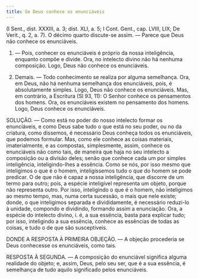 ```yaml
---
title: Se Deus conhece os enunciáveis
---
```


(I Sent., dist. XXXIII, a. 3; dist. XLI, a. 5; I Cont. Gent., cap. LVIII, LIX; De Verit., q. 2, a. 7).
  O décimo quarto discute-se assim. — Parece que Deus não conhece os enunciáveis.  

1. — Pois, conhecer os enunciáveis é próprio da nossa inteligência, enquanto compõe e divide. Ora, no intelecto divino não há nenhuma composição. Logo, Deus não conhece os enunciáveis.  

2. Demais. — Todo conhecimento se realiza por alguma semelhança. Ora, em Deus, não há nenhuma semelhança dos enunciáveis, pois, é absolutamente simples. Logo, Deus não conhece os enunciáveis.  Mas, em contrário, a Escritura (Sl 93, 11): O Senhor conhece os pensamentos dos homens. Ora, os enunciáveis existem no pensamento dos homens. Logo, Deus conhece os enunciáveis.  

SOLUÇÃO. — Como está no poder do nosso intelecto formar os enunciáveis, e como Deus sabe tudo o que está no seu poder, ou no da criatura, como dissemos, é necessário Deus conheça todos os enunciáveis, que podemos formular. Mas, como ele conhece as coisas materiais, imaterialmente, e as compostas, simplesmente, assim, conhece os enunciáveis não como tais, de maneira que haja no seu intelecto a composição ou a divisão deles; senão que conhece cada um por simples inteligência, inteligindo-lhes a essência. Como se nós, por isso mesmo que inteligimos o que é o homem, inteligíssemos tudo o que do homem se pode predicar. O de que não é capaz a nossa inteligência, que discorre de um termo para outro; pois, a espécie inteligível representa um objeto, porque não representa outro. Por isso, inteligindo o que é o homem, não inteligimos ao mesmo tempo, mas, numa certa sucessão, o mais que nele existe; donde, o que inteligimos separada e divididamente, é necessário reduzi-lo à unidade, compondo e dividindo, formando assim a enunciação. Ora, a espécie do intelecto divino, i. é, a sua essência, basta para explicar tudo; por isso, inteligindo a sua essência, conhece as essências de todas as coisas, e tudo o de que são susceptíveis.  

DONDE A RESPOSTA À PRIMEIRA OBJEÇÃO. — A objeção procederia se Deus conhecesse os enunciáveis, como tais.  

RESPOSTA À SEGUNDA. — A composição do enunciável significa alguma realidade do objeto; e, assim, Deus, pelo seu ser, que é a sua essência, é semelhança de tudo aquilo significado pelos enunciáveis.